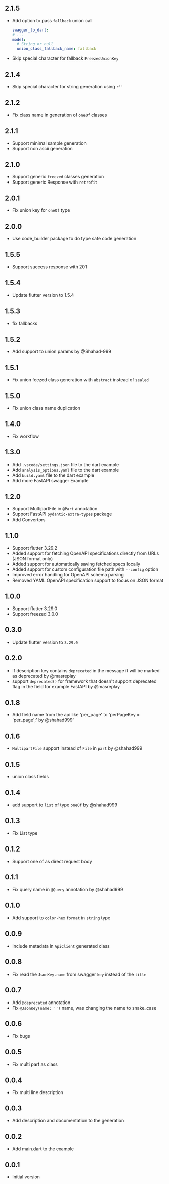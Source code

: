 ## 2.1.5

- Add option to pass `fallback` union call

  ```yaml
  swagger_to_dart:
  # ...
  model:
    # String or null
    union_class_fallback_name: fallback
  ```

- Skip special character for fallback `FreezedUnionKey`

## 2.1.4

- Skip special character for string generation using `r''`

## 2.1.2

- Fix class name in generation of `oneOf` classes

## 2.1.1

- Support minimal sample generation
- Support non ascii generation

## 2.1.0

- Support generic `freezed` classes generation
- Support generic Response with `retrofit`

## 2.0.1

- Fix union key for `oneOf` type

## 2.0.0

- Use code_builder package to do type safe code generation

## 1.5.5

- Support success response with 201

## 1.5.4

- Update flutter version to 1.5.4

## 1.5.3

- fix fallbacks

## 1.5.2

- Add support to union params by @Shahad-999

## 1.5.1

- Fix union feezed class generation with `abstract` instead of `sealed`

## 1.5.0

- Fix union class name duplication

## 1.4.0

- Fix workflow

## 1.3.0

- Add `.vscode/settings.json` file to the dart example
- Add `analysis_options.yaml` file to the dart example
- Add `build.yaml` file to the dart example
- Add more FastAPI swagger Example

## 1.2.0

- Support MultipartFile in `@Part` annotation
- Support FastAPI `pydantic-extra-types` package
- Add Convertors

## 1.1.0

- Support flutter 3.29.2
- Added support for fetching OpenAPI specifications directly from URLs (JSON format only)
- Added support for automatically saving fetched specs locally
- Added support for custom configuration file path with `--config` option
- Improved error handling for OpenAPI schema parsing
- Removed YAML OpenAPI specification support to focus on JSON format

## 1.0.0

- Support flutter 3.29.0
- Support freezed 3.0.0

## 0.3.0

- Update flutter version to `3.29.0`

## 0.2.0

- If description key contains `deprecated` in the message it will be marked as deprecated by @masreplay
- support `deprecated()` for framework that doesn't support deprecated flag in the field for example FastAPI by @masreplay

## 0.1.8

- Add field name from the api like 'per_page' to 'perPageKey = 'per_page';' by @shahad999'

## 0.1.6

- `MultipartFile` support instead of `File` in `part` by @shahad999

## 0.1.5

- union class fields

## 0.1.4

- add support to `list` of type `oneOf` by @shahad999

## 0.1.3

- Fix List type

## 0.1.2

- Support one of as direct request body

## 0.1.1

- Fix query name in `@Query` annotation by @shahad999

## 0.1.0

- Add support to `color-hex` `format` in `string` type

## 0.0.9

- Include metadata in `ApiClient` generated class

## 0.0.8

- Fix read the `JsonKey.name` from swagger `key` instead of the `title`

## 0.0.7

- Add `@deprecated` annotation
- Fix `@JsonKey(name: '')` name, was changing the name to snake_case

## 0.0.6

- Fix bugs

## 0.0.5

- Fix multi part as class

## 0.0.4

- Fix multi line description

## 0.0.3

- Add description and documentation to the generation

## 0.0.2

- Add main.dart to the example

## 0.0.1

- Initial version
